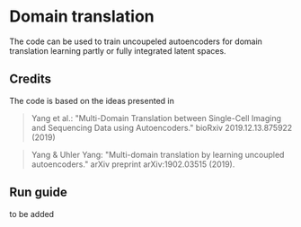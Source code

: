 # Domain translation

The code can be used to train uncoupeled autoencoders for domain translation learning partly or fully integrated latent spaces.

## Credits
The code is based on the ideas presented in 
>Yang et al.: "Multi-Domain Translation between Single-Cell Imaging and Sequencing Data using Autoencoders."  bioRxiv 2019.12.13.875922 (2019)

>Yang & Uhler Yang: "Multi-domain translation by learning uncoupled autoencoders." arXiv preprint arXiv:1902.03515 (2019).


## Run guide
to be added
